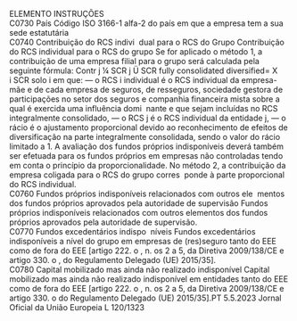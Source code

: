  
ELEMENTO  INSTRUÇÕES  
C0730  País  Código ISO 3166-1 alfa-2 do país em que a empresa tem a sua sede estatutária  
C0740  Contribuição do RCS indivi ­
dual para o RCS do Grupo  Contribuição do RCS individual para o RCS do grupo 
Se for aplicado o método 1, a contribuição de uma empresa filial para o grupo 
será calculada pela seguinte fórmula: 
Contr  j ¼  SCR  j Ü  SCR  fully consolidated diversified= X  
i SCR  solo 
i 
em que: 
— o RCS  i individual  é o RCS individual da empresa-mãe e de cada empresa de 
seguros, de resseguros, sociedade gestora de participações no setor dos seguros 
e companhia financeira mista sobre a qual é exercida uma influência domi ­
nante e que sejam incluídas no RCS integralmente consolidado, 
— o RCS  j é o RCS individual da entidade j, 
— o rácio é o ajustamento proporcional devido ao reconhecimento de efeitos de 
diversificação na parte integralmente consolidada, sendo o valor do rácio 
limitado a 1. 
A avaliação dos fundos próprios indisponíveis deverá também ser efetuada para os 
fundos próprios em empresas não controladas tendo em conta o princípio da 
proporcionalidade. 
No método 2, a contribuição da empresa coligada para o RCS do grupo corres ­
ponde à parte proporcional do RCS individual.  
C0760  Fundos próprios indisponíveis 
relacionados com outros ele ­
mentos dos fundos próprios 
aprovados pela autoridade de 
supervisão  Fundos próprios indisponíveis relacionados com outros elementos dos fundos 
próprios aprovados pela autoridade de supervisão.  
C0770  Fundos excedentários indispo ­
níveis  Fundos excedentários indisponíveis a nível do grupo em empresas de (res)seguro 
tanto do EEE como de fora do EEE [artigo 222.  o , n.  os 2 a 5, da Diretiva 
2009/138/CE e artigo 330.  o , do Regulamento Delegado (UE) 2015/35].  
C0780  Capital mobilizado mas ainda 
não realizado indisponível  Capital mobilizado mas ainda não realizado indisponível em entidades tanto do 
EEE como de fora do EEE [artigo 222.  o , n.  os 2 a 5, da Diretiva 2009/138/CE e 
artigo 330.  o do Regulamento Delegado (UE) 2015/35].PT  5.5.2023 Jornal Oficial da União Europeia L 120/1323